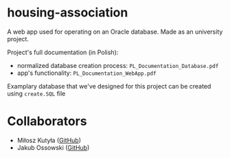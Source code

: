 # housing-association
A web app used for operating on an Oracle database. Made as an university project.

Project's full documentation (in Polish):
- normalized database creation process: ```PL_Documentation_Database.pdf```
- app's functionality: ```PL_Documentation_WebApp.pdf```

Examplary database that we've designed for this project can be created using ``create.SQL`` file

# Collaborators
- Miłosz Kutyła ([GitHub](https://github.com/mkutyla/))
- Jakub Ossowski ([GitHub](https://github.com/bilevcik/))
